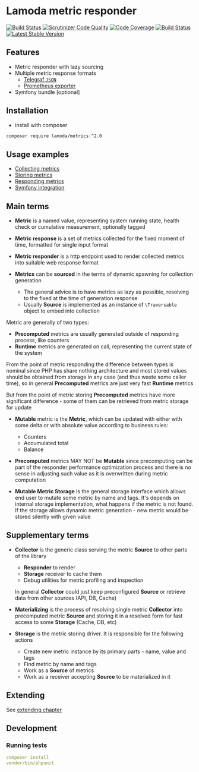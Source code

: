 # Lamoda metric responder

[![Build Status](https://travis-ci.org/lamoda/php-metrics.svg?branch=master)](https://travis-ci.org/lamoda/php-metrics)
[![Scrutinizer Code Quality](https://scrutinizer-ci.com/g/lamoda/php-metrics/badges/quality-score.png?b=master)](https://scrutinizer-ci.com/g/lamoda/php-metrics/?branch=master)
[![Code Coverage](https://scrutinizer-ci.com/g/lamoda/php-metrics/badges/coverage.png?b=master)](https://scrutinizer-ci.com/g/lamoda/php-metrics/?branch=master)
[![Build Status](https://scrutinizer-ci.com/g/lamoda/php-metrics/badges/build.png?b=master)](https://scrutinizer-ci.com/g/lamoda/php-metrics/build-status/master)
[![Latest Stable Version](https://poser.pugx.org/lamoda/metrics/v/stable)](https://packagist.org/packages/lamoda/metrics)

## Features

* Metric responder with lazy sourcing
* Multiple metric response formats
  * [Telegraf `JSON`](https://github.com/influxdata/telegraf/tree/master/plugins/inputs/httpjson)
  * [Prometheus exporter](https://prometheus.io/docs/instrumenting/writing_exporters/)
* Symfony bundle [optional]

## Installation

* install with composer

```sh
composer require lamoda/metrics:^2.0
```

## Usage examples

* [Collecting metrics](doc/examples/01_collect.md)
* [Storing metrics](doc/examples/02_store.md)
* [Responding metrics](doc/examples/03_respond.md)
* [Symfony integration](src/MetricBundle/Resources/docs/integration.md)

## Main terms

* **Metric** is a named value, representing system running state, health check or cumulative measurement, optionally tagged

* **Metric response** is a set of metrics collected for the fixed moment of time, formatted for single input format
* **Metric responder** is a http endpoint used to render collected metrics into suitable web response format

* **Metrics** can be **sourced** in the terms of dynamic spawning for collection generation
  * The general advice is to have metrics as lazy as possible, resolving to the fixed at the time of generation response 
  * Usually **Source** is implemented as an instance of `\Traversable` object to embed into collection

Metric are generally of two types:
* **Precomputed** metrics are usually generated outside of responding process, like counters
* **Runtime** metrics are generated on call, representing the current state of the system

From the point of metric responding the difference between types is nominal since PHP has share nothing architecture and most stored values should
be obtained from storage in any case (and thus waste some caller time), so 
in general **Precomputed** metrics are just very fast **Runtime** metrics

But from the point of metric storing **Precomputed** metrics have more significant difference - some of them 
can be retrieved from metric storage for update

* **Mutable** metric is the **Metric**, which can be updated with either with some delta or with absolute value according to
  business rules:
  * Counters
  * Accumulated total
  * Balance
  
* **Precomputed** metrics MAY NOT be **Mutable** since precomputing can be part of 
  the responder performance optimization process and there is no sense in adjusting such value as it is overwritten
  during metric computation
  
* **Mutable Metric Storage** is the general storage interface which allows end user to mutate some metric by name and tags. 
  It's depends on internal storage implementation, what happens if the metric is not found. If the storage allows 
  dynamic metric generation - new metric would be stored silently with given value

## Supplementary terms

* **Collector** is the generic class serving the metric **Source** to other parts of the library
    * **Responder** to render
    * **Storage** receiver to cache them
    * Debug utilities for metric profiling and inspection
  
  In general **Collector** could just keep preconfigured **Source** or retrieve data from other sources (API, DB, Cache)

* **Materializing** is the process of resolving single metric **Collector** into precomputed metric **Source** 
and storing it in a resolved form for fast access to some **Storage** (Cache, DB, etc)

* **Storage** is the metric storing driver. It is responsible for the following actions
    * Create new metric instance by its primary parts - name, value and tags
    * Find metric by name and tags
    * Work as a **Source** of metrics
    * Work as a receiver accepting **Source** to be materialized in it

## Extending

See [extending chapter](doc/extending.md)

## Development

### Running tests
```yaml
composer install
vendor/bin/phpunit
```
